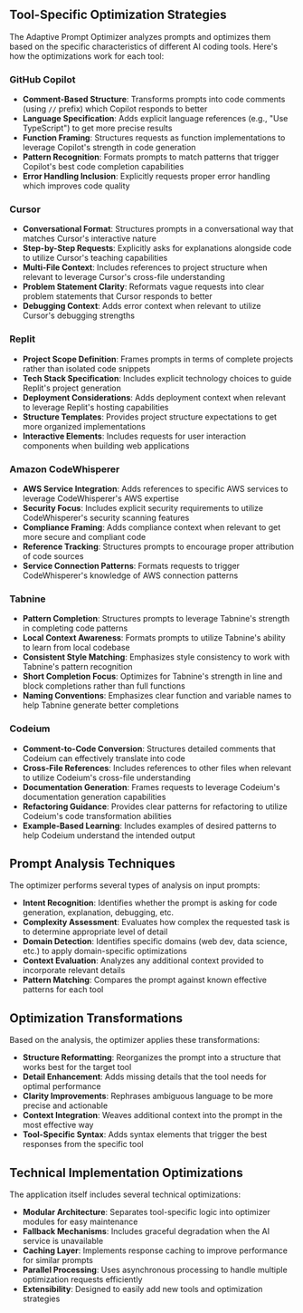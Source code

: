 
## Tool-Specific Optimization Strategies

The Adaptive Prompt Optimizer analyzes prompts and optimizes them based on the specific characteristics of different AI coding tools. Here's how the optimizations work for each tool:

### GitHub Copilot

- **Comment-Based Structure**: Transforms prompts into code comments (using `//` prefix) which Copilot responds to better
- **Language Specification**: Adds explicit language references (e.g., "Use TypeScript") to get more precise results
- **Function Framing**: Structures requests as function implementations to leverage Copilot's strength in code generation
- **Pattern Recognition**: Formats prompts to match patterns that trigger Copilot's best code completion capabilities
- **Error Handling Inclusion**: Explicitly requests proper error handling which improves code quality

### Cursor

- **Conversational Format**: Structures prompts in a conversational way that matches Cursor's interactive nature
- **Step-by-Step Requests**: Explicitly asks for explanations alongside code to utilize Cursor's teaching capabilities
- **Multi-File Context**: Includes references to project structure when relevant to leverage Cursor's cross-file understanding
- **Problem Statement Clarity**: Reformats vague requests into clear problem statements that Cursor responds to better
- **Debugging Context**: Adds error context when relevant to utilize Cursor's debugging strengths

### Replit

- **Project Scope Definition**: Frames prompts in terms of complete projects rather than isolated code snippets
- **Tech Stack Specification**: Includes explicit technology choices to guide Replit's project generation
- **Deployment Considerations**: Adds deployment context when relevant to leverage Replit's hosting capabilities
- **Structure Templates**: Provides project structure expectations to get more organized implementations
- **Interactive Elements**: Includes requests for user interaction components when building web applications

### Amazon CodeWhisperer

- **AWS Service Integration**: Adds references to specific AWS services to leverage CodeWhisperer's AWS expertise
- **Security Focus**: Includes explicit security requirements to utilize CodeWhisperer's security scanning features
- **Compliance Framing**: Adds compliance context when relevant to get more secure and compliant code
- **Reference Tracking**: Structures prompts to encourage proper attribution of code sources
- **Service Connection Patterns**: Formats requests to trigger CodeWhisperer's knowledge of AWS connection patterns

### Tabnine

- **Pattern Completion**: Structures prompts to leverage Tabnine's strength in completing code patterns
- **Local Context Awareness**: Formats prompts to utilize Tabnine's ability to learn from local codebase
- **Consistent Style Matching**: Emphasizes style consistency to work with Tabnine's pattern recognition
- **Short Completion Focus**: Optimizes for Tabnine's strength in line and block completions rather than full functions
- **Naming Conventions**: Emphasizes clear function and variable names to help Tabnine generate better completions

### Codeium

- **Comment-to-Code Conversion**: Structures detailed comments that Codeium can effectively translate into code
- **Cross-File References**: Includes references to other files when relevant to utilize Codeium's cross-file understanding
- **Documentation Generation**: Frames requests to leverage Codeium's documentation generation capabilities
- **Refactoring Guidance**: Provides clear patterns for refactoring to utilize Codeium's code transformation abilities
- **Example-Based Learning**: Includes examples of desired patterns to help Codeium understand the intended output

## Prompt Analysis Techniques

The optimizer performs several types of analysis on input prompts:

- **Intent Recognition**: Identifies whether the prompt is asking for code generation, explanation, debugging, etc.
- **Complexity Assessment**: Evaluates how complex the requested task is to determine appropriate level of detail
- **Domain Detection**: Identifies specific domains (web dev, data science, etc.) to apply domain-specific optimizations
- **Context Evaluation**: Analyzes any additional context provided to incorporate relevant details
- **Pattern Matching**: Compares the prompt against known effective patterns for each tool

## Optimization Transformations

Based on the analysis, the optimizer applies these transformations:

- **Structure Reformatting**: Reorganizes the prompt into a structure that works best for the target tool
- **Detail Enhancement**: Adds missing details that the tool needs for optimal performance
- **Clarity Improvements**: Rephrases ambiguous language to be more precise and actionable
- **Context Integration**: Weaves additional context into the prompt in the most effective way
- **Tool-Specific Syntax**: Adds syntax elements that trigger the best responses from the specific tool

## Technical Implementation Optimizations

The application itself includes several technical optimizations:

- **Modular Architecture**: Separates tool-specific logic into optimizer modules for easy maintenance
- **Fallback Mechanisms**: Includes graceful degradation when the AI service is unavailable
- **Caching Layer**: Implements response caching to improve performance for similar prompts
- **Parallel Processing**: Uses asynchronous processing to handle multiple optimization requests efficiently
- **Extensibility**: Designed to easily add new tools and optimization strategies

